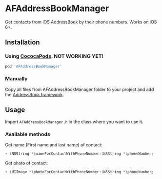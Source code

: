 AFAddressBookManager
====================

Get contacts from iOS AddressBook by their phone numbers. Works on iOS 6+.

## Installation

### Using [CococaPods](http://cocoapods.org). NOT WORKING YET!

```ruby
pod 'AFAddressBookManager'
```

### Manually

Copy all files from AFAddressBookManager folder to your project and add the [AddressBook framework](http://developer.apple.com/library/ios/#documentation/AddressBook/Reference/AddressBook_iPhoneOS_Framework/).

## Usage

Import `AFAddressBookManager.h` in the class where you want to use it.

### Available methods

Get name (First name and last name) of contact:
```objectivec
+ (NSString *)nameForContactWithPhoneNumber:(NSString *)phoneNumber;
```

Get photo of contact:
```objectivec 
+ (UIImage *)photoForContactWithPhoneNumber:(NSString *)phoneNumber;
```
